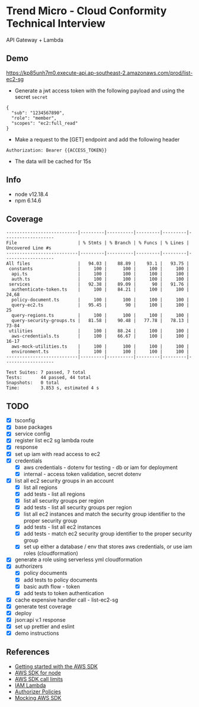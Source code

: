 # Trend Micro - Cloud Conformity Technical Interview

API Gateway + Lambda

## Demo

https://kp85unh7m0.execute-api.ap-southeast-2.amazonaws.com/prod/list-ec2-sg

- Generate a jwt access token with the following payload and using the secret `secret`

```
{
  "sub": "1234567890",
  "role": "member",
  "scopes": "ec2:full_read"
}
```

- Make a request to the [GET] endpoint and add the following header

```
Authorization: Bearer {{ACCESS_TOKEN}}
```

- The data will be cached for 15s

## Info

- node v12.18.4
- npm 6.14.6

## Coverage

```
---------------------------|---------|----------|---------|---------|-------------------
File                       | % Stmts | % Branch | % Funcs | % Lines | Uncovered Line #s
---------------------------|---------|----------|---------|---------|-------------------
All files                  |   94.03 |    88.89 |    93.1 |   93.75 |
 constants                 |     100 |      100 |     100 |     100 |
  api.ts                   |     100 |      100 |     100 |     100 |
  auth.ts                  |     100 |      100 |     100 |     100 |
 services                  |   92.38 |    89.09 |      90 |   91.76 |
  authenticate-token.ts    |     100 |    84.21 |     100 |     100 | 24,68
  policy-document.ts       |     100 |      100 |     100 |     100 |
  query-ec2.ts             |   95.45 |       90 |     100 |     100 | 25
  query-regions.ts         |     100 |      100 |     100 |     100 |
  query-security-groups.ts |   81.58 |    90.48 |   77.78 |   78.13 | 73-84
 utilities                 |     100 |    88.24 |     100 |     100 |
  aws-credentials.ts       |     100 |    66.67 |     100 |     100 | 16-17
  aws-mock-utilities.ts    |     100 |      100 |     100 |     100 |
  environment.ts           |     100 |      100 |     100 |     100 |
---------------------------|---------|----------|---------|---------|-------------------

Test Suites: 7 passed, 7 total
Tests:       44 passed, 44 total
Snapshots:   0 total
Time:        3.853 s, estimated 4 s

```

## TODO

- [x] tsconfig
- [x] base packages
- [x] service config
- [x] register list ec2 sg lambda route
- [x] response
- [x] set up iam with read access to ec2
- [x] credentials
  - [x] aws credentials - dotenv for testing - db or iam for deployment
  - [x] internal - access token validation, secret dotenv
- [x] list all ec2 security groups in an account
  - [x] list all regions
  - [x] add tests - list all regions
  - [x] list all security groups per region
  - [x] add tests - list all security groups per region
  - [x] list all ec2 instances and match the security group identifier to the proper security group
  - [x] add tests - list all ec2 instances
  - [x] add tests - match ec2 security group identifier to the proper security group
  - [x] set up either a database / env that stores aws credentials, or use iam roles (cloudformation)
- [x] generate a role using serverless yml cloudformation
- [x] authorizers
  - [x] policy documents
  - [x] add tests to policy documents
  - [x] basic auth flow - token
  - [x] add tests to token authentication
- [x] cache expensive handler call - list-ec2-sg
- [x] generate test coverage
- [x] deploy
- [x] json:api v.1 response
- [x] set up prettier and eslint
- [x] demo instructions

## References

- [Getting started with the AWS SDK](https://docs.amazonaws.cn/en_us/sdk-for-javascript/v2/developer-guide/getting-started-nodejs.html)
- [AWS SDK for node](https://github.com/aws/aws-sdk-js)
- [AWS SDK call limits](https://docs.aws.amazon.com/AWSEC2/latest/APIReference/throttling.html)
- [IAM Lambda](https://docs.aws.amazon.com/apigateway/latest/developerguide/integrating-api-with-aws-services-lambda.html)
- [Authorizer Policies](https://docs.aws.amazon.com/apigateway/latest/developerguide/apigateway-resource-policies-examples.html)
- [Mocking AWS SDK](https://github.com/dwyl/aws-sdk-mock)

